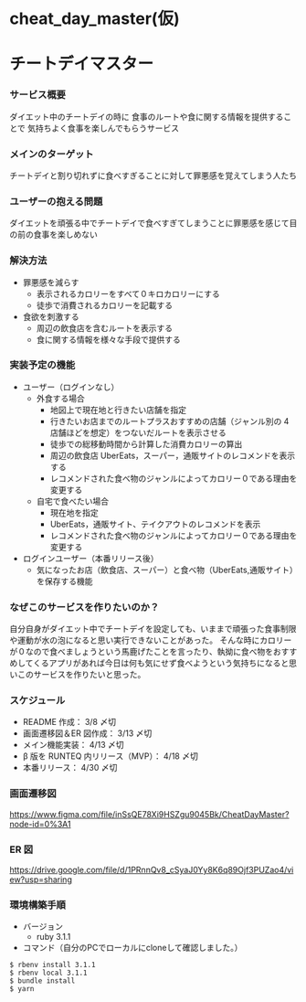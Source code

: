 # cheat_day_master(仮)

# チートデイマスター

### サービス概要

ダイエット中のチートデイの時に
食事のルートや食に関する情報を提供することで
気持ちよく食事を楽しんでもらうサービス

### メインのターゲット

チートデイと割り切れずに食べすぎることに対して罪悪感を覚えてしまう人たち

### ユーザーの抱える問題

ダイエットを頑張る中でチートデイで食べすぎてしまうことに罪悪感を感じて目の前の食事を楽しめない

### 解決方法

- 罪悪感を減らす
  - 表示されるカロリーをすべて０キロカロリーにする
  - 徒歩で消費されるカロリーを記載する
- 食欲を刺激する
  - 周辺の飲食店を含むルートを表示する
  - 食に関する情報を様々な手段で提供する

### 実装予定の機能

- ユーザー（ログインなし）
  - 外食する場合
    - 地図上で現在地と行きたい店舗を指定
    - 行きたいお店までのルートプラスおすすめの店舗（ジャンル別の 4 店舗ほどを想定）をつないだルートを表示させる
    - 徒歩での総移動時間から計算した消費カロリーの算出
    - 周辺の飲食店 UberEats，スーパー，通販サイトのレコメンドを表示する
    - レコメンドされた食べ物のジャンルによってカロリー０である理由を変更する
  - 自宅で食べたい場合
    - 現在地を指定
    - UberEats，通販サイト、テイクアウトのレコメンドを表示
    - レコメンドされた食べ物のジャンルによってカロリー０である理由を変更する
- ログインユーザー（本番リリース後）
  - 気になったお店（飲食店、スーパー）と食べ物（UberEats,通販サイト）を保存する機能

### なぜこのサービスを作りたいのか？

自分自身がダイエット中でチートデイを設定しても、いままで頑張った食事制限や運動が水の泡になると思い実行できないことがあった。
そんな時にカロリーが０なので食べましょうという馬鹿げたことを言ったり、執拗に食べ物をおすすめしてくるアプリがあれば今日は何も気にせず食べようという気持ちになると思いこのサービスを作りたいと思った。

### スケジュール

- README 作成： 3/8 〆切
- 画面遷移図＆ER 図作成： 3/13 〆切
- メイン機能実装： 4/13 〆切
- β 版を RUNTEQ 内リリース（MVP）： 4/18 〆切
- 本番リリース： 4/30 〆切

### 画面遷移図

https://www.figma.com/file/inSsQE78Xi9HSZgu9045Bk/CheatDayMaster?node-id=0%3A1

### ER 図

https://drive.google.com/file/d/1PRnnQv8_cSyaJ0Yy8K6q89Ojf3PUZao4/view?usp=sharing

### 環境構築手順
- バージョン
  - ruby 3.1.1
- コマンド（自分のPCでローカルにcloneして確認しました。）
```
$ rbenv install 3.1.1
$ rbenv local 3.1.1
$ bundle install
$ yarn
```
